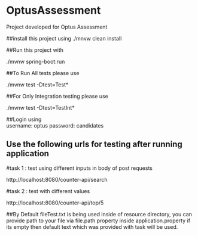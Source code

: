 # OptusAssessment
Project developed for Optus Assessment 

##install this project using 
./mnvw clean install

##Run this project with 

./mvnw spring-boot:run

##To Run All tests please use 

./mvnw test -Dtest=Test*

##For Only Integration testing please use

./mvnw test -Dtest=TestInt*

##Login using  
username: optus
password: candidates

## Use the following urls for testing after running application 

#task 1 : test using different inputs in body of post requests

http://localhost:8080/counter-api/search

#task 2 : test with different values 

http://localhost:8080/counter-api/top/5

 
##By Default fileTest.txt is being used inside of resource directory, you can provide path to your file via file.path property inside application.property if its empty then default text which was provided with task will be used. 




